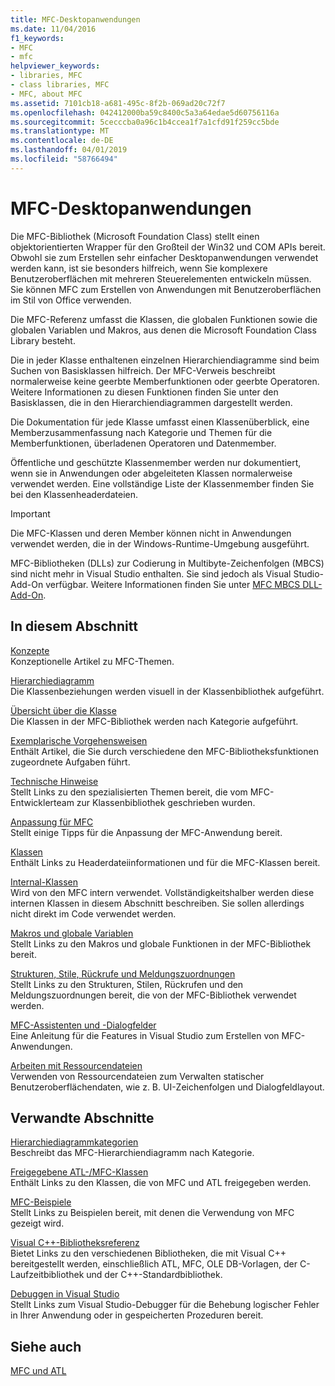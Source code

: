 ```yaml
---
title: MFC-Desktopanwendungen
ms.date: 11/04/2016
f1_keywords:
- MFC
- mfc
helpviewer_keywords:
- libraries, MFC
- class libraries, MFC
- MFC, about MFC
ms.assetid: 7101cb18-a681-495c-8f2b-069ad20c72f7
ms.openlocfilehash: 042412000ba59c8400c5a3a64edae5d60756116a
ms.sourcegitcommit: 5cecccba0a96c1b4ccea1f7a1cfd91f259cc5bde
ms.translationtype: MT
ms.contentlocale: de-DE
ms.lasthandoff: 04/01/2019
ms.locfileid: "58766494"
---
```

# <a name="mfc-desktop-applications"></a>MFC-Desktopanwendungen

Die MFC-Bibliothek (Microsoft Foundation Class) stellt einen objektorientierten Wrapper für den Großteil der Win32 und COM APIs bereit. Obwohl sie zum Erstellen sehr einfacher Desktopanwendungen verwendet werden kann, ist sie besonders hilfreich, wenn Sie komplexere Benutzeroberflächen mit mehreren Steuerelementen entwickeln müssen. Sie können MFC zum Erstellen von Anwendungen mit Benutzeroberflächen im Stil von Office verwenden.

Die MFC-Referenz umfasst die Klassen, die globalen Funktionen sowie die globalen Variablen und Makros, aus denen die Microsoft Foundation Class Library besteht.

Die in jeder Klasse enthaltenen einzelnen Hierarchiendiagramme sind beim Suchen von Basisklassen hilfreich. Der MFC-Verweis beschreibt normalerweise keine geerbte Memberfunktionen oder geerbte Operatoren. Weitere Informationen zu diesen Funktionen finden Sie unter den Basisklassen, die in den Hierarchiendiagrammen dargestellt werden.

Die Dokumentation für jede Klasse umfasst einen Klassenüberblick, eine Memberzusammenfassung nach Kategorie und Themen für die Memberfunktionen, überladenen Operatoren und Datenmember.

Öffentliche und geschützte Klassenmember werden nur dokumentiert, wenn sie in Anwendungen oder abgeleiteten Klassen normalerweise verwendet werden. Eine vollständige Liste der Klassenmember finden Sie bei den Klassenheaderdateien.

> [!IMPORTANT]
>  Die MFC-Klassen und deren Member können nicht in Anwendungen verwendet werden, die in der Windows-Runtime-Umgebung ausgeführt.
>
>  MFC-Bibliotheken (DLLs) zur Codierung in Multibyte-Zeichenfolgen (MBCS) sind nicht mehr in Visual Studio enthalten. Sie sind jedoch als Visual Studio-Add-On verfügbar. Weitere Informationen finden Sie unter [MFC MBCS DLL-Add-On](mfc-mbcs-dll-add-on.md).

## <a name="in-this-section"></a>In diesem Abschnitt

[Konzepte](mfc-concepts.md)<br/>
Konzeptionelle Artikel zu MFC-Themen.

[Hierarchiediagramm](hierarchy-chart.md)<br/>
Die Klassenbeziehungen werden visuell in der Klassenbibliothek aufgeführt.

[Übersicht über die Klasse](class-library-overview.md)<br/>
Die Klassen in der MFC-Bibliothek werden nach Kategorie aufgeführt.

[Exemplarische Vorgehensweisen](walkthroughs-mfc.md)<br/>
Enthält Artikel, die Sie durch verschiedene den MFC-Bibliotheksfunktionen zugeordnete Aufgaben führt.

[Technische Hinweise](mfc-technical-notes.md)<br/>
Stellt Links zu den spezialisierten Themen bereit, die vom MFC-Entwicklerteam zur Klassenbibliothek geschrieben wurden.

[Anpassung für MFC](customization-for-mfc.md)<br/>
Stellt einige Tipps für die Anpassung der MFC-Anwendung bereit.

[Klassen](reference/mfc-classes.md)<br/>
Enthält Links zu Headerdateiinformationen und für die MFC-Klassen bereit.

[Internal-Klassen](reference/internal-classes.md)<br/>
Wird von den MFC intern verwendet. Vollständigkeitshalber werden diese internen Klassen in diesem Abschnitt beschreiben. Sie sollen allerdings nicht direkt im Code verwendet werden.

[Makros und globale Variablen](reference/mfc-macros-and-globals.md)<br/>
Stellt Links zu den Makros und globale Funktionen in der MFC-Bibliothek bereit.

[Strukturen, Stile, Rückrufe und Meldungszuordnungen](reference/structures-styles-callbacks-and-message-maps.md)<br/>
Stellt Links zu den Strukturen, Stilen, Rückrufen und den Meldungszuordnungen bereit, die von der MFC-Bibliothek verwendet werden.

[MFC-Assistenten und -Dialogfelder](reference/mfc-wizards-and-dialog-boxes.md)<br/>
Eine Anleitung für die Features in Visual Studio zum Erstellen von MFC-Anwendungen.

[Arbeiten mit Ressourcendateien](../windows/working-with-resource-files.md)<br/>
Verwenden von Ressourcendateien zum Verwalten statischer Benutzeroberflächendaten, wie z. B. UI-Zeichenfolgen und Dialogfeldlayout.

## <a name="related-sections"></a>Verwandte Abschnitte

[Hierarchiediagrammkategorien](hierarchy-chart-categories.md)<br/>
Beschreibt das MFC-Hierarchiendiagramm nach Kategorie.

[Freigegebene ATL-/MFC-Klassen](../atl-mfc-shared/atl-mfc-shared-classes.md)<br/>
Enthält Links zu den Klassen, die von MFC und ATL freigegeben werden.

[MFC-Beispiele](../overview/visual-cpp-samples.md)<br/>
Stellt Links zu Beispielen bereit, mit denen die Verwendung von MFC gezeigt wird.

[Visual C++-Bibliotheksreferenz](../standard-library/cpp-standard-library-reference.md)<br/>
Bietet Links zu den verschiedenen Bibliotheken, die mit Visual C++ bereitgestellt werden, einschließlich ATL, MFC, OLE DB-Vorlagen, der C-Laufzeitbibliothek und der C++-Standardbibliothek.

[Debuggen in Visual Studio](/visualstudio/debugger/debugging-in-visual-studio)<br/>
Stellt Links zum Visual Studio-Debugger für die Behebung logischer Fehler in Ihrer Anwendung oder in gespeicherten Prozeduren bereit.

## <a name="see-also"></a>Siehe auch

[MFC und ATL](mfc-and-atl.md)
